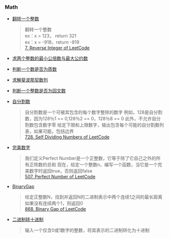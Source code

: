 ### Math

- [翻转一个整数](/Math/reverse_int.md)
  > 翻转一个整数  
  > ex：x = 123， return  321  
  > ex：x = -918，return -819  
    [7. Reverse Integer of LeetCode](https://leetcode.com/problems/reverse-integer/description/)

<!-- - [计算x的二进制表示中1和0的个数](/Math/bit_count.cpp) -->

- [求两个整数的最小公倍数与最大公约数](/Math/lcm_gcd.md)

- [判断一个数是否为质数](/Math/prime.md)

- [求解斐波那契数列](/Math/fib.md)

- [判断一个整数是否为回文数](/Math/is_palindrome.md)

- [自分割数](/Math/self_divide_number.md)
 	> 自分割数是一个可被其包含的每个数字整除的数字
      例如，128是自分割数，因为128％1 == 0,128％2 == 0，128％8 == 0
      此外，不允许自分割数包含数字零
      给定下限和上限数字，输出包含每个可能的自分割数列表，如果可能，包括边界  
      [728. Self Dividing Numbers of LeetCode](https://leetcode.com/problems/self-dividing-numbers/description/)


- [完美数字](/Math/perfect_number.md)
	> 我们定义Perfect Number是一个正整数，它等于除了它自己之外的所有正除数的总和
      现在，给定一个整数n，编写一个函数，当它是一个完美数字时返回true，否则返回false  
      [507. Perfect Number of LeetCode](https://leetcode.com/problems/perfect-number/description/)

- [BinaryGap](/Math/binary_gap.md)
	> 给定正整数N，找到并返回N的二进制表示中两个连续1之间的最长距离
	  如果没有连续两个1，则返回0  
    [868. Binary Gap of LeetCode](https://leetcode.com/problems/binary-gap/description/)

- [二进制转十进制](/Math/binary2decimal.md)
  > 输入一个仅含0或1数字的整数，将其表示的二进制转化为十进制